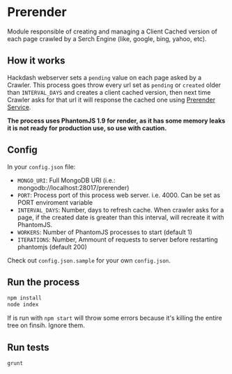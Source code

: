 # Prerender

Module responsible of creating and managing a Client Cached version of each page crawled by a Serch Engine (like, google, bing, yahoo, etc). 

## How it works
Hackdash webserver sets a `pending` value on each page asked by a Crawler. This process goes throw every url set as `pending` or `created` older than `INTERVAL_DAYS` and creates a client cached version, then next time Crawler asks for that url it will response the cached one using [Prerender Service](https://github.com/prerender/prerender).  

**The process uses PhantomJS 1.9 for render, as it has some memory leaks it is not ready for production use, so use with caution.**

## Config

In your `config.json` file:

* `MONGO_URI`: Full MongoDB URI (i.e.: mongodb://localhost:28017/prerender)
* `PORT`: Process port of this process web server. i.e. 4000. Can be set as PORT enviroment variable
* `INTERVAL_DAYS`: Number, days to refresh cache. When crawler asks for a page, if the created date is greater than this interval, will recreate it with PhantomJS.
* `WORKERS`: Number of PhantomJS processes to start (default 1)
* `ITERATIONS`: Number, Ammount of requests to server before restarting phantomjs (default 200)

Check out `config.json.sample` for your own `config.json`.

## Run the process
```bash
npm install
node index
```

If is run with `npm start` will throw some errors because it's killing the entire tree on finsih. Ignore them.

## Run tests
```
grunt
```


